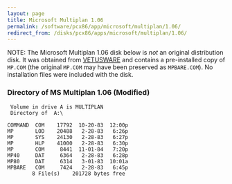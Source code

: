 ```yaml
---
layout: page
title: Microsoft Multiplan 1.06
permalink: /software/pcx86/app/microsoft/multiplan/1.06/
redirect_from: /disks/pcx86/apps/microsoft/multiplan/1.06/
---
```


NOTE: The Microsoft Multiplan 1.06 disk below is *not* an original distribution disk.  It was obtained from
[VETUSWARE](https://vetusware.com/download/Multiplan%203.0%201.0/?id=8608) and contains a pre-installed copy of
`MP.COM` (the original `MP.COM` may have been preserved as `MPBARE.COM`).  No installation files were included
with the disk.

### Directory of MS Multiplan 1.06 (Modified)

	 Volume in drive A is MULTIPLAN  
	 Directory of  A:\

	COMMAND  COM    17792  10-20-83  12:00p
	MP       LOD    20488   2-28-83   6:26p
	MP       SYS    24130   2-28-83   6:27p
	MP       HLP    41000   2-28-83   6:30p
	MP       COM     8441  11-01-84   7:20p
	MP40     DAT     6364   2-28-83   6:28p
	MP80     DAT     6314   3-01-83  10:01a
	MPBARE   COM     7424   2-28-83   6:45p
	        8 File(s)    201728 bytes free
